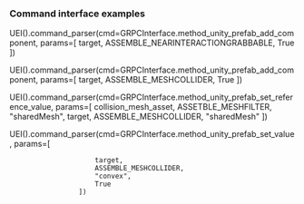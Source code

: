 
### Command interface examples

UEI().command_parser(cmd=GRPCInterface.method_unity_prefab_add_component,
                     params=[
                         target,
                         ASSEMBLE_NEARINTERACTIONGRABBABLE,
                         True
                     ])

UEI().command_parser(cmd=GRPCInterface.method_unity_prefab_add_component,
                     params=[
                         target,
                         ASSEMBLE_MESHCOLLIDER,
                         True
                     ])

UEI().command_parser(cmd=GRPCInterface.method_unity_prefab_set_reference_value,
                     params=[
                         collision_mesh_asset,
                         ASSETBLE_MESHFILTER,
                         "sharedMesh",
                         target,
                         ASSEMBLE_MESHCOLLIDER,
                         "sharedMesh"
                     ])

UEI().command_parser(cmd=GRPCInterface.method_unity_prefab_set_value,
                     params=[

                         target,
                         ASSEMBLE_MESHCOLLIDER,
                         "convex",
                         True
                     ])
